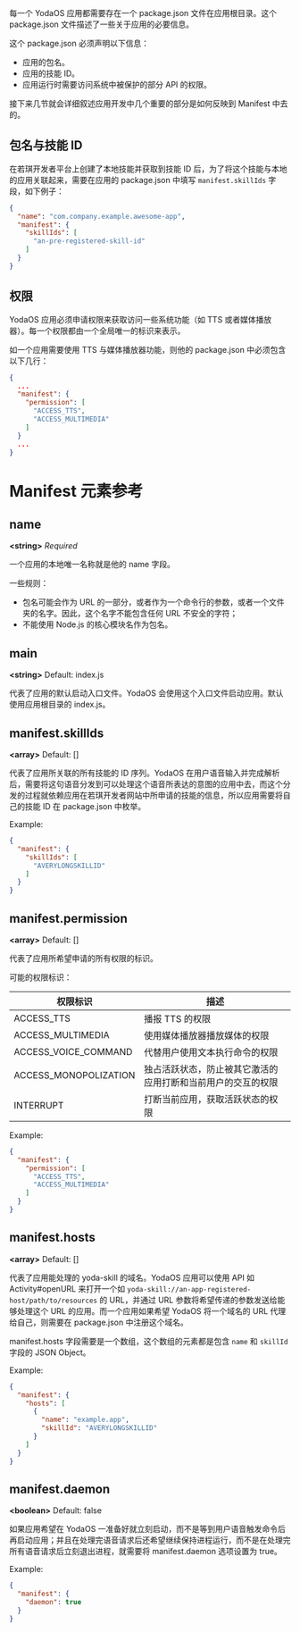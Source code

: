 每一个 YodaOS 应用都需要存在一个 package.json 文件在应用根目录。这个 package.json 文件描述了一些关于应用的必要信息。

这个 package.json 必须声明以下信息：

- 应用的包名。
- 应用的技能 ID。
- 应用运行时需要访问系统中被保护的部分 API 的权限。

接下来几节就会详细叙述应用开发中几个重要的部分是如何反映到 Manifest 中去的。

## 包名与技能 ID

在若琪开发者平台上创建了本地技能并获取到技能 ID 后，为了将这个技能与本地的应用关联起来，需要在应用的 package.json 中填写 `manifest.skillIds` 字段，如下例子：

```json
{
  "name": "com.company.example.awesome-app",
  "manifest": {
    "skillIds": [
      "an-pre-registered-skill-id"
    ]
  }
}
```

## 权限

YodaOS 应用必须申请权限来获取访问一些系统功能（如 TTS 或者媒体播放器）。每一个权限都由一个全局唯一的标识来表示。

如一个应用需要使用 TTS 与媒体播放器功能，则他的 package.json 中必须包含以下几行：

```json
{
  ...
  "manifest": {
    "permission": [
      "ACCESS_TTS",
      "ACCESS_MULTIMEDIA"
    ]
  }
  ...
}
```

# Manifest 元素参考

## name

**&lt;string&gt;** *Required*

一个应用的本地唯一名称就是他的 name 字段。

一些规则：

- 包名可能会作为 URL 的一部分，或者作为一个命令行的参数，或者一个文件夹的名字。因此，这个名字不能包含任何 URL 不安全的字符；
- 不能使用 Node.js 的核心模块名作为包名。

## main

**&lt;string&gt;** Default: index.js

代表了应用的默认启动入口文件。YodaOS 会使用这个入口文件启动应用。默认使用应用根目录的 index.js。

## manifest.skillIds

**&lt;array&gt;** Default: []

代表了应用所关联的所有技能的 ID 序列。YodaOS 在用户语音输入并完成解析后，需要将这句语音分发到可以处理这个语音所表达的意图的应用中去，而这个分发的过程就依赖应用在若琪开发者网站中所申请的技能的信息，所以应用需要将自己的技能 ID 在 package.json 中枚举。

Example:
```json
{
  "manifest": {
    "skillIds": [
      "AVERYLONGSKILLID"
    ]
  }
}
```

## manifest.permission

**&lt;array&gt;** Default: []

代表了应用所希望申请的所有权限的标识。

可能的权限标识：

权限标识 | 描述
--- | ---
ACCESS_TTS | 播报 TTS 的权限
ACCESS_MULTIMEDIA | 使用媒体播放器播放媒体的权限
ACCESS_VOICE_COMMAND | 代替用户使用文本执行命令的权限
ACCESS_MONOPOLIZATION | 独占活跃状态，防止被其它激活的应用打断和当前用户的交互的权限
INTERRUPT | 打断当前应用，获取活跃状态的权限

Example:
```json
{
  "manifest": {
    "permission": [
      "ACCESS_TTS",
      "ACCESS_MULTIMEDIA"
    ]
  }
}
```

## manifest.hosts

**&lt;array&gt;** Default: []

代表了应用能处理的 yoda-skill 的域名。YodaOS 应用可以使用 API 如 Activity#openURL 来打开一个如 `yoda-skill://an-app-registered-host/path/to/resources` 的 URL，并通过 URL 参数将希望传递的参数发送给能够处理这个 URL 的应用。而一个应用如果希望 YodaOS 将一个域名的 URL 代理给自己，则需要在 package.json 中注册这个域名。

manifest.hosts 字段需要是一个数组，这个数组的元素都是包含 `name` 和 `skillId` 字段的 JSON Object。

Example:

```json
{
  "manifest": {
    "hosts": [
      {
        "name": "example.app",
        "skillId": "AVERYLONGSKILLID"
      }
    ]
  }
}
```

## manifest.daemon

**&lt;boolean&gt;** Default: false

如果应用希望在 YodaOS 一准备好就立刻启动，而不是等到用户语音触发命令后再启动应用；并且在处理完语音请求后还希望继续保持进程运行，而不是在处理完所有语音请求后立刻退出进程，就需要将 manifest.daemon 选项设置为 true。

Example:
```json
{
  "manifest": {
    "daemon": true
  }
}
```
